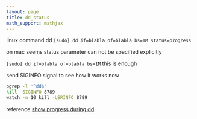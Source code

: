```yaml
---
layout: page
title: dd_status
math_support: mathjax
---
```



linux command dd
`[sudo] dd if=blabla of=blabla bs=1M status=progress`

on mac seems status parameter can not be specified explicitly

`[sudo] dd if=blabla of=blabla bs=1M` this is enough

send SIGINFO signal to see how it works now

~~~bash
pgrep -l '^dd$'
kill -SIGINFO 8789
watch -n 10 kill -USRINFO 8789
~~~

reference
[show progress during dd](http://linuxcommando.blogspot.com/2008/06/show-progress-during-dd-copy.html)


